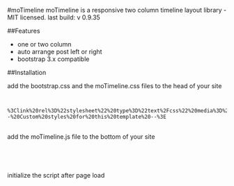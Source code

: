 #moTimeline
moTimeline is a responsive two column timeline layout library - MIT licensed.
last build: v 0.9.35

##Features
* one or two column
* auto arrange post left or right
* bootstrap 3.x compatible


##Installation
<p>add the bootstrap.css and the moTimeline.css files to the head of your site</p>
<pre>
<code>
	%3Clink%20rel%3D%22stylesheet%22%20type%3D%22text%2Fcss%22%20media%3D%22screen%22%20href%3D%22css%2Fbootstrap.min.css%22%3E%0D%0A%20%20%20%20%3Clink%20rel%3D%22stylesheet%22%20type%3D%22text%2Fcss%22%20media%3D%22screen%22%20href%3D%22css%2FmoTimeline.css%22%3E%3C!--%20Custom%20styles%20for%20this%20template%20--%3E
</code>
</pre>

<p>add the moTimeline.js file to the bottom of your site</p>
<pre>
<code>
	<script type="text/javascript" src="js/moTimeline.js"></script>
</code>
</pre>

<p>initialize the script after page load</p>
<pre>
<code>
	<script type="text/javascript">

		$(document).ready(function () {
			$('ul.mo-timeline > li').moTimeline();
		});

	</script>
</code>
</pre>

##Options:
<p>make use of options:</p>
<pre>
<code>
	$('ul.mo-timeline > li').moTimeline(
			{
				animationSpeed: 100,
				shuffleSpeed : 0
			}
	);
</code>
</pre>


take a look at index.html in this repo, how to use css and js.

##Dependencies
* Bootstrap 3.x http://getbootstrap.com/
* require jQuery, 1.9 or higher

##Example website and demo
* http://www.mattopen.com
* http://www.mattopen.com/Projekte/moTimeline

#License
This plugin and all code contained is Copyright 2014 <a href="http://www.exponde.com" >exponde</a>, Germany. You are granted a license to use this code / software as you wish, free of charge and free of restrictions under the MIT license

THE SOFTWARE IS PROVIDED "AS IS", WITHOUT WARRANTY OF ANY KIND, EXPRESS OR
IMPLIED, INCLUDING BUT NOT LIMITED TO THE WARRANTIES OF MERCHANTABILITY,
FITNESS FOR A PARTICULAR PURPOSE AND NONINFRINGEMENT. IN NO EVENT SHALL THE
AUTHORS OR COPYRIGHT HOLDERS BE LIABLE FOR ANY CLAIM, DAMAGES OR OTHER
LIABILITY, WHETHER IN AN ACTION OF CONTRACT, TORT OR OTHERWISE, ARISING FROM,
OUT OF OR IN CONNECTION WITH THE SOFTWARE OR THE USE OR OTHER DEALINGS IN THE
SOFTWARE.

This project is updated and maintained by:
MattOpen http://www.mattopen.com
